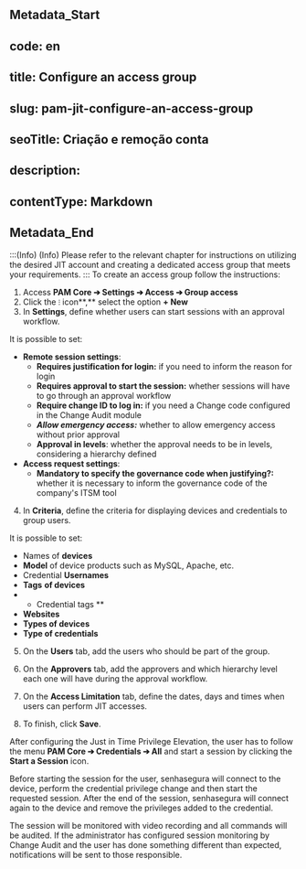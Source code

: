 ## Metadata_Start 
## code: en
## title: Configure an access group 
## slug: pam-jit-configure-an-access-group 
## seoTitle: Criação e remoção conta 
## description:  
## contentType: Markdown 
## Metadata_End
:::(Info) (Info)
Please refer to the relevant chapter for instructions on utilizing the desired JIT account and creating a dedicated access group that meets your requirements.
:::
To create an access group follow the instructions:

1. Access **PAM Core ➔ Settings ➔ Access ➔ Group access**
2. Click the `⁝` icon**,** select the option **+ New**
3. In **Settings**, define whether users can start sessions with an approval workflow.

It is possible to set:

- **Remote session settings**:
    - **Requires justification for login:** if you need to inform the reason for login
    - **Requires approval to start the session:** whether sessions will have to go through an approval workflow
    - **Require change ID to log in:** if you need a Change code configured in the Change Audit module
    - ***Allow emergency access:*** whether to allow emergency access without prior approval
    - **Approval in levels**: whether the approval needs to be in levels, considering a hierarchy defined
- **Access request settings**:
    - **Mandatory to specify the governance code when justifying?:** whether it is necessary to inform the governance code of the company's ITSM tool

4. In **Criteria**, define the criteria for displaying devices and credentials to group users.
    

It is possible to set: 

- Names of **devices**
- **Model** of device products such as MySQL, Apache, etc.
- Credential **Usernames**
- **Tags** **of devices**
- * Credential tags **
- **Websites**
- **Types of devices**
- **Type of credentials**

5. On the **Users** tab, add the users who should be part of the group.
6. On the **Approvers** tab, add the approvers and which hierarchy level each one will have during the approval workflow.
7. On the **Access Limitation** tab, define the dates, days and times when users can perform JIT accesses.

8. To finish, click **Save**.

After configuring the Just in Time Privilege Elevation, the user has to follow the menu **PAM Core ➔ Credentials ➔ All** and start a session by clicking the **Start a Session** icon.

Before starting the session for the user, senhasegura will connect to the device, perform the credential privilege change and then start the requested session. After the end of the session, senhasegura will connect again to the device and remove the privileges added to the credential.

The session will be monitored with video recording and all commands will be audited. If the administrator has configured session monitoring by Change Audit and the user has done something different than expected, notifications will be sent to those responsible.